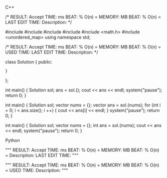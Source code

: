 <!--
 * @Description: 
 * @Version: 1.0
 * @Autor: Vicro
 * @Date: 2020-11-30 21:56:56
 * @LastEditTime: 2021-01-15 13:47:34
 * @FilePath: \Leetcode\readme.md
-->


C++

/*
RESULT: Accept
TIME:   ms    BEAT: %    O(n) = 
MEMORY: MB    BEAT: %    O(n) = 
LAST EDIT TIME: 
Description: 
*/







#include <iostream>
#include <string>
#include <vector>
#include <algorithm>
#include <math.h>
#include <unordered_map>
using namespace std;


/*
RESULT: Accept
TIME:   ms    BEAT: %    O(n) = 
MEMORY: MB    BEAT: %    O(n) = 
USED TIME: 
LAST EDIT TIME: 
Description: 
*/

class Solution {
public:

    }
};


int main() {
    Solution sol;
    ans = sol.();
    cout << ans << endl;
    system("pause");
    return 0;
}


int main() {
    Solution sol;
    vector<int> nums = {};
    vector<int> ans = sol.(nums);
    for (int i = 0; i < ans.size(); i ++) {
        cout << ans[i] << endl; 
    }
    system("pause");
    return 0;
}


int main() {
    Solution sol;
    vector<int> nums = {};
    int ans = sol.(nums);
    cout << ans << endl; 
    system("pause");
    return 0;
}




Python

"""
RESULT: Accept
TIME:   ms    BEAT: %    O(n) = 
MEMORY: MB    BEAT: %    O(n) = 
Description: 
LAST EDIT TIME: 
"""


"""
RESULT: Accept
TIME:   ms    BEAT: %    O(n) = 
MEMORY: MB    BEAT: %    O(n) = 
USED TIME: 
Description: 
"""